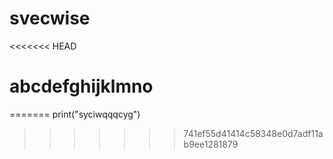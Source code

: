 # svecwise
<<<<<<< HEAD
# abcdefghijklmno

=======
print("syciwqqqcyg")
>>>>>>> 741ef55d41414c58348e0d7adf11ab9ee1281879
